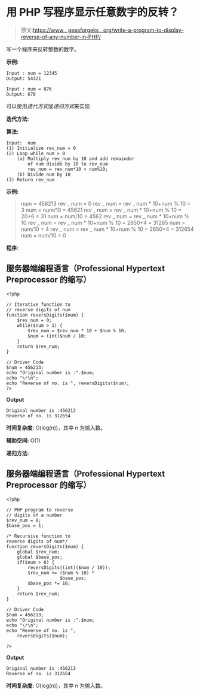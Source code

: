 # 用 PHP 写程序显示任意数字的反转？

> 原文:[https://www . geesforgeks . org/write-a-program-to-display-reverse-of-any-number-in-PHP/](https://www.geeksforgeeks.org/write-a-program-to-display-reverse-of-any-number-in-php/)

写一个程序来反转整数的数字。

**示例:**

```
Input : num = 12345
Output: 54321

Input : num = 876
Output: 678
```

可以使用*迭代方式*或*递归方式*来实现

**迭代方法:**

**算法:**

```
Input:  num
(1) Initialize rev_num = 0
(2) Loop while num > 0
    (a) Multiply rev_num by 10 and add remainder
        of num divide by 10 to rev_num
        rev_num = rev_num*10 + num%10;
    (b) Divide num by 10
(3) Return rev_num
```

**示例:**

> num = 456213
> rev _ num = 0
> rev _ num = rev _ num * 10+num % 10 = 3
> num = num/10 = 45621
> rev _ num = rev _ num * 10+num % 10 = 20+6 = 31
> num = num/10 = 4562
> rev _ num = rev _ num * 10+num % 10 rev _ num = rev _ num * 10+num % 10 = 2650+4 = 31265
> num = num/10 = 4
> rev _ num = rev _ num * 10+num % 10 = 2650+4 = 312654
> num = num/10 = 0

**程序:**

## 服务器端编程语言（Professional Hypertext Preprocessor 的缩写）

```
<?php

// Iterative function to
// reverse digits of num
function reversDigits($num) {
    $rev_num = 0;
    while($num > 1) {
        $rev_num = $rev_num * 10 + $num % 10;
        $num = (int)$num / 10;
    }
    return $rev_num;
}

// Driver Code
$num = 456213;
echo "Original number is :".$num;
echo "\r\n";
echo "Reverse of no. is ", reversDigits($num);
?>
```

**Output**

```
Original number is :456213
Reverse of no. is 312654
```

**时间复杂度:** O(log(n))，其中 n 为输入数。

**辅助空间:** O(1)

**递归方法:**

## 服务器端编程语言（Professional Hypertext Preprocessor 的缩写）

```
<?php

// PHP program to reverse
// digits of a number
$rev_num = 0;
$base_pos = 1;

/* Recursive function to
reverse digits of num*/
function reversDigits($num) {
    global $rev_num;
    global $base_pos;
    if($num > 0) {
        reversDigits((int)($num / 10));
        $rev_num += ($num % 10) *
                    $base_pos;
        $base_pos *= 10;
    }
    return $rev_num;
}

// Driver Code
$num = 456213;
echo "Original number is :".$num;
echo "\r\n";
echo "Reverse of no. is ",
    reversDigits($num);

?>
```

**Output**

```
Original number is :456213
Reverse of no. is 312654
```

**时间复杂度:** O(log(n))，其中 n 为输入数。